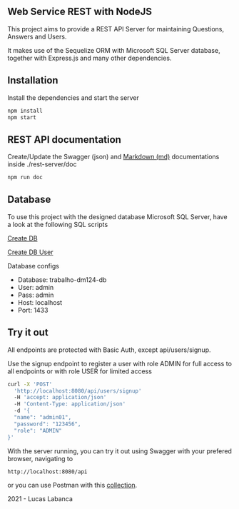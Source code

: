 ## Web Service REST with NodeJS

This project aims to provide a REST API Server for maintaining Questions, Answers and Users.

It makes use of the Sequelize ORM with Microsoft SQL Server database, together with Express.js and many other dependencies.

## Installation

Install the dependencies and start the server

```sh
npm install
npm start
```

## REST API documentation

Create/Update the Swagger (json) and [Markdown (md)](rest-server/doc/swagger_output.md) documentations inside ./rest-server/doc

```sh
npm run doc
```

## Database

To use this project with the designed database Microsoft SQL Server, have a look at the following SQL scripts

[Create DB](rest-server/sqlserver-scripts/create-database.sql)

[Create DB User](rest-server/sqlserver-scripts/create-user.sql)

Database configs

- Database: trabalho-dm124-db
- User: admin
- Pass: admin
- Host: localhost
- Port: 1433

## Try it out

All endpoints are protected with Basic Auth, except api/users/signup.

Use the signup endpoint to register a user with role ADMIN for full access to all endpoints or with role USER for limited access

```sh
curl -X 'POST'
  'http://localhost:8080/api/users/signup'
  -H 'accept: application/json'
  -H 'Content-Type: application/json'
  -d '{
  "name": "admin01",
  "password": "123456",
  "role": "ADMIN"
}'
```

With the server running, you can try it out using Swagger with your prefered browser, navigating to

```sh
http://localhost:8080/api
```

or you can use Postman with this [collection](rest-server/postman-collection/Requests.postman_collection.json).

2021 - Lucas Labanca
